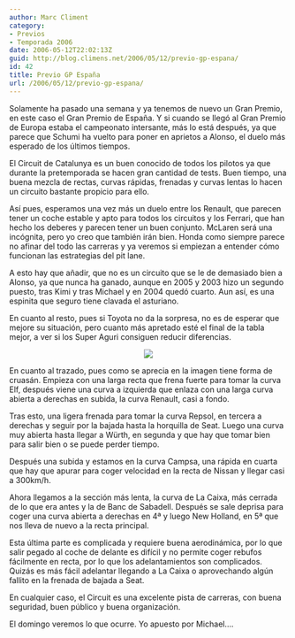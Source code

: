 ```yaml
---
author: Marc Climent
category:
- Previos
- Temporada 2006
date: 2006-05-12T22:02:13Z
guid: http://blog.climens.net/2006/05/12/previo-gp-espana/
id: 42
title: Previo GP España
url: /2006/05/12/previo-gp-espana/
---
```


Solamente ha pasado una semana y ya tenemos de nuevo un Gran Premio, en este caso el Gran Premio de España. Y si cuando se llegó al Gran Premio de Europa estaba el campeonato intersante, más lo está después, ya que parece que Schumi ha vuelto para poner en aprietos a Alonso, el duelo más esperado de los últimos tiempos.

El Circuit de Catalunya es un buen conocido de todos los pilotos ya que durante la pretemporada se hacen gran cantidad de tests. Buen tiempo, una buena mezcla de rectas, curvas rápidas, frenadas y curvas lentas lo hacen un circuito bastante propicio para ello.

Así pues, esperamos una vez más un duelo entre los Renault, que parecen tener un coche estable y apto para todos los circuitos y los Ferrari, que han hecho los deberes y parecen tener un buen conjunto. McLaren será una incógnita, pero yo creo que también irán bien. Honda como siempre parece no afinar del todo las carreras y ya veremos si empiezan a entender cómo funcionan las estrategias del pit lane.

A esto hay que añadir, que no es un circuito que se le de demasiado bien a Alonso, ya que nunca ha ganado, aunque en 2005 y 2003 hizo un segundo puesto, tras Kimi y tras Michael y en 2004 quedó cuarto. Aun así, es una espinita que seguro tiene clavada el asturiano.

En cuanto al resto, pues si Toyota no da la sorpresa, no es de esperar que mejore su situación, pero cuanto más apretado esté el final de la tabla mejor, a ver si los Super Aguri consiguen reducir diferencias.

<div style="text-align: center">
  <img src="http://upload.wikimedia.org/wikipedia/commons/thumb/2/28/GrandPrix_Circuit_Spain_2006.svg/230px-GrandPrix_Circuit_Spain_2006.svg.png" />
</div>

En cuanto al trazado, pues como se aprecia en la imagen tiene forma de cruasán. Empieza con una larga recta que frena fuerte para tomar la curva Elf, después viene una curva a izquierda que enlaza con una larga curva abierta a derechas en subida, la curva Renault, casi a fondo.

Tras esto, una ligera frenada para tomar la curva Repsol, en tercera a derechas y seguir por la bajada hasta la horquilla de Seat. Luego una curva muy abierta hasta llegar a Würth, en segunda y que hay que tomar bien para salir bien o se puede perder tiempo.

Después una subida y estamos en la curva Campsa, una rápida en cuarta que hay que apurar para coger velocidad en la recta de Nissan y llegar casi a 300km/h.

Ahora llegamos a la sección más lenta, la curva de La Caixa, más cerrada de lo que era antes y la de Banc de Sabadell. Después se sale deprisa para coger una curva abierta a derechas en 4ª y luego New Holland, en 5ª que nos lleva de nuevo a la recta principal.

Esta última parte es complicada y requiere buena aerodinámica, por lo que salir pegado al coche de delante es difícil y no permite coger rebufos fácilmente en recta, por lo que los adelantamientos son complicados. Quizás es más fácil adelantar llegando a La Caixa o aprovechando algún fallito en la frenada de bajada a Seat.

En cualquier caso, el Circuit es una excelente pista de carreras, con buena seguridad, buen público y buena organización.

El domingo veremos lo que ocurre. Yo apuesto por Michael&#8230;.